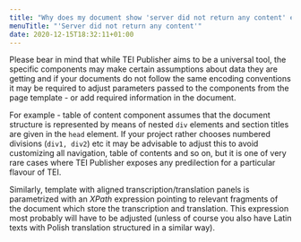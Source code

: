 ```yaml
---
title: "Why does my document show 'server did not return any content' error message?"
menuTitle: "'Server did not return any content'"
date: 2020-12-15T18:32:11+01:00
---
```


Please bear in mind that while TEI Publisher aims to be a universal tool, the specific components may make certain assumptions about data they are getting and if your documents do not follow the same encoding conventions it may be required to adjust parameters passed to the components from the page template - or add required information in the document.

For example - table of content component assumes that the document structure is represented by means of nested `div` elements and section titles are given in the `head` element. If your project rather chooses numbered divisions (`div1, div2`) etc it may be advisable to adjust this to avoid customizing all navigation, table of contents and so on, but it is one of very rare cases where TEI Publisher exposes any predilection for a particular flavour of TEI.

Similarly, template with aligned transcription/translation panels is parametrized with an *XPath* expression pointing to relevant fragments of the document which store the transcription and translation. This expression most probably will have to be adjusted (unless of course you also have Latin texts with Polish translation structured in a similar way).